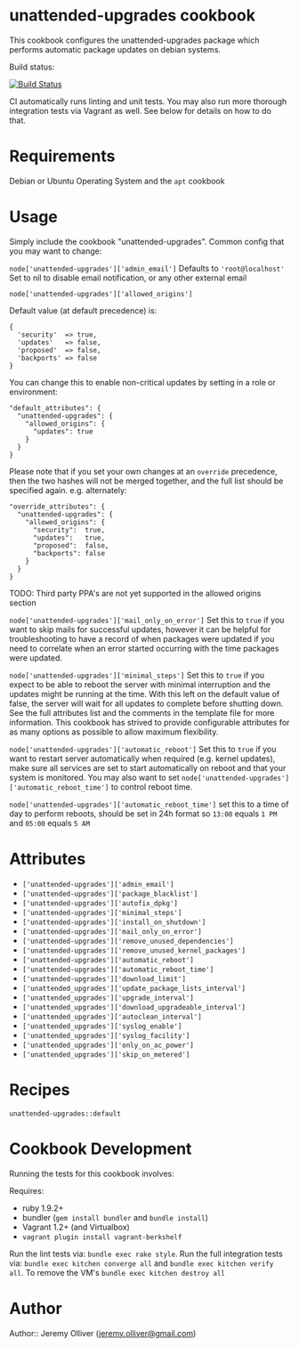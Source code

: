 # unattended-upgrades cookbook

This cookbook configures the unattended-upgrades package which performs automatic package updates on debian systems.

Build status:

[![Build Status](https://travis-ci.org/jeremyolliver/cookbook-unattended-upgrades.png?branch=master)](https://travis-ci.org/jeremyolliver/cookbook-unattended-upgrades)

CI automatically runs linting and unit tests. You may also run more thorough integration tests via Vagrant as well. See below for details on how to do that.

# Requirements

Debian or Ubuntu Operating System and the `apt` cookbook

# Usage

Simply include the cookbook "unattended-upgrades". Common config that you may want to change:

`node['unattended-upgrades']['admin_email']` Defaults to `'root@localhost'` Set to nil to disable email notification, or any other external email

`node['unattended-upgrades']['allowed_origins']`

Default value (at default precedence) is:

    {
      'security'  => true,
      'updates'   => false,
      'proposed'  => false,
      'backports' => false
    }

You can change this to enable non-critical updates by setting in a role or environment:

    "default_attributes": {
      "unattended-upgrades": {
        "allowed_origins": {
          "updates": true
        }
      }
    }

Please note that if you set your own changes at an `override` precedence, then the two hashes will not be merged together, and the full list should be specified again. e.g. alternately:

    "override_attributes": {
      "unattended-upgrades": {
        "allowed_origins": {
          "security":  true,
          "updates":   true,
          "proposed":  false,
          "backports": false
        }
      }
    }

TODO: Third party PPA's are not yet supported in the allowed origins section

`node['unattended-upgrades']['mail_only_on_error']` Set this to `true` if you want to skip mails for successful updates, however it can be helpful for troubleshooting to have a record of when packages were updated if you need to correlate when an error started occurring with the time packages were updated.

`node['unattended-upgrades']['minimal_steps']` Set this to `true` if you expect to be able to reboot the server with minimal interruption and the updates might be running at the time. With this left on the default value of false, the server will wait for all updates to complete before shutting down. See the full attributes list and the comments in the template file for more information. This cookbook has strived to provide configurable attributes for as many options as possible to allow maximum flexibility.

`node['unattended-upgrades']['automatic_reboot']` Set this to `true` if you want to restart server automatically when required (e.g. kernel updates), make sure all services are set to start automatically on reboot and that your system is monitored. You may also want to set `node['unattended-upgrades']['automatic_reboot_time']` to control reboot time.

`node['unattended-upgrades']['automatic_reboot_time']` set this to a time of day to perform reboots, should be set in 24h format so `13:00` equals `1 PM` and `05:00` equals `5 AM`

# Attributes

* `['unattended-upgrades']['admin_email']`
* `['unattended-upgrades']['package_blacklist']`
* `['unattended-upgrades']['autofix_dpkg']`
* `['unattended-upgrades']['minimal_steps']`
* `['unattended-upgrades']['install_on_shutdown']`
* `['unattended-upgrades']['mail_only_on_error']`
* `['unattended-upgrades']['remove_unused_dependencies']`
* `['unattended-upgrades']['remove_unused_kernel_packages']`
* `['unattended-upgrades']['automatic_reboot']`
* `['unattended-upgrades']['automatic_reboot_time']`
* `['unattended-upgrades']['download_limit']`
* `['unattended_upgrades']['update_package_lists_interval']`
* `['unattended_upgrades']['upgrade_interval']`
* `['unattended_upgrades']['download_upgradeable_interval']`
* `['unattended_upgrades']['autoclean_interval']`
* `['unattended_upgrades']['syslog_enable']`
* `['unattended_upgrades']['syslog_facility']`
* `['unattended_upgrades']['only_on_ac_power']`
* `['unattended_upgrades']['skip_on_metered']`

# Recipes

`unattended-upgrades::default`

# Cookbook Development

Running the tests for this cookbook involves:

Requires:
* ruby 1.9.2+
* bundler (`gem install bundler` and `bundle install`)
* Vagrant 1.2+ (and Virtualbox)
* `vagrant plugin install vagrant-berkshelf`

Run the lint tests via: `bundle exec rake style`. Run the full integration tests via: `bundle exec kitchen converge all` and `bundle exec kitchen verify all`. To remove the VM's `bundle exec kitchen destroy all`

# Author

Author:: Jeremy Olliver (<jeremy.olliver@gmail.com>)
